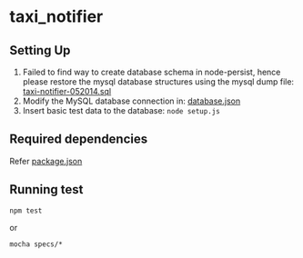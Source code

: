 taxi_notifier
==============

Setting Up
-----------
1. Failed to find way to create database schema in node-persist,
   hence please restore the mysql database structures using the 
   mysql dump file: [taxi-notifier-052014.sql](taxi-notifier-052014.sql)
2. Modify the MySQL database connection in: [database.json](database.json)
3. Insert basic test data to the database:
   `node setup.js`

Required dependencies
---------------------
Refer [package.json](package.json)

Running test
------------
```
npm test
```

or

```
mocha specs/*
```